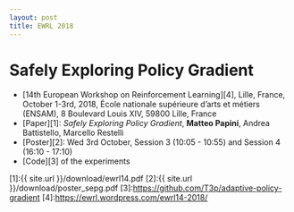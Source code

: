 ```yaml
---
layout: post
title: EWRL 2018
---
```



# Safely Exploring Policy Gradient

* [14th European Workshop on Reinforcement Learning][4], Lille, France, October 1-3rd, 2018, École nationale supérieure d’arts et métiers (ENSAM), 8 Boulevard Louis XIV, 59800 Lille, France
* [Paper][1]: *Safely Exploring Policy Gradient*, **Matteo Papini**, Andrea Battistello, Marcello Restelli
* [Poster][2]: Wed 3rd October, Session 3 (10:05 - 10:55) and Session 4 (16:10 - 17:10)
* [Code][3] of the experiments


[1]:{{ site.url }}/download/ewrl14.pdf
[2]:{{ site.url }}/download/poster_sepg.pdf
[3]:https://github.com/T3p/adaptive-policy-gradient
[4]:https://ewrl.wordpress.com/ewrl14-2018/

